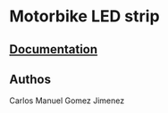 # Motorbike LED strip
## [Documentation](https://carlosmgj.github.io/moto_leds/)

## Authos
Carlos Manuel Gomez Jimenez
